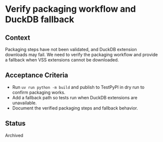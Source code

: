 # Verify packaging workflow and DuckDB fallback

## Context
Packaging steps have not been validated, and DuckDB extension downloads may fail.
We need to verify the packaging workflow and provide a fallback when VSS extensions cannot be downloaded.

## Acceptance Criteria
- Run `uv run python -m build` and publish to TestPyPI in dry run to confirm packaging works.
- Add a fallback path so tests run when DuckDB extensions are unavailable.
- Document the verified packaging steps and fallback behavior.

## Status
Archived
